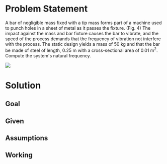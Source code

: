 # Problem Statement

A bar of negligible mass fixed with a tip mass forms part of a machine used to punch holes in a sheet of metal as it passes the fixture. (Fig. 4) The impact against the mass and bar fixture causes the bar to vibrate, and the speed of the process demands that the frequency of vibration not interfere with the process. The static design yields a mass of $50 \mathrm{~kg}$ and that the bar be made of steel of length, $0.25 \mathrm{~m}$ with a cross-sectional area of $0.01 \mathrm{~m}^{2}$. Compute the system's natural frequency.

![](!imgdir/screenshot_cJXxYIpGyr14XOvb.png)

# Solution

## Goal



## Given



## Assumptions



## Working

